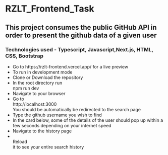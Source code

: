 <h1>RZLT_Frontend_Task</h1>
<h2>This project consumes the public GitHub API in order to present the github data of a given user</h2> 
<h3>Technologies used - Typescript, Javascript,Next.js, HTML, CSS, Bootstrap</h3>
<ul>
       <li>Go to https://rzlt-frontend.vercel.app/ for a live preview</li>
       <li>To run in development mode</li>
       <li>Clone or Download the repository</li>
       <li>In the root directory run <br>npm run dev</li>
       <li>Navigate to your browser</li>
       <li>Go to <br>
              http://localhost:3000 <br>
              You should be automatically be redirected to the search page</li>
       <li>Type the github username you wish to find</li>
       <li>In the card below, some of the details of the user should pop up within a few seconds depending on your internet speed</li>
       <li>Navigate to the history page</li>
       <li><br>Reload<br> it to see your entire search history</li>
</ul>

